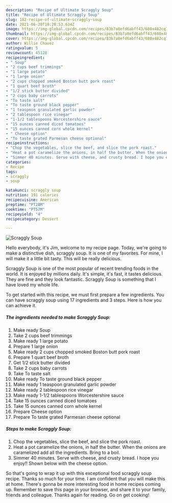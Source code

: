 ```yaml
---
description: "Recipe of Ultimate Scraggly Soup"
title: "Recipe of Ultimate Scraggly Soup"
slug: 182-recipe-of-ultimate-scraggly-soup
date: 2021-06-20T10:28:53.634Z
image: https://img-global.cpcdn.com/recipes/83b7a8efd6abff43/680x482cq70/scraggly-soup-recipe-main-photo.jpg
thumbnail: https://img-global.cpcdn.com/recipes/83b7a8efd6abff43/680x482cq70/scraggly-soup-recipe-main-photo.jpg
cover: https://img-global.cpcdn.com/recipes/83b7a8efd6abff43/680x482cq70/scraggly-soup-recipe-main-photo.jpg
author: Willie Chavez
ratingvalue: 5
reviewcount: 45128
recipeingredient:
- " Soup"
- "2 cups beef trimmings"
- "1 large potato"
- "1 large onion"
- "2 cups chopped smoked Boston butt pork roast"
- "1 quart beef broth"
- "1/2 stick butter divided"
- "2 cups baby carrots"
- "To taste salt"
- "To taste ground black pepper"
- "1 teaspoon granulated garlic powder"
- "2 tablespoon rice vinegar"
- "1-1/2 tablespoons Worcestershire sauce"
- "15 ounces canned diced tomatoes"
- "15 ounces canned corn whole kernel"
- " Cheese option"
- "To taste grated Parmesan cheese optional"
recipeinstructions:
- "Chop the vegetables, slice the beef, and slice the pork roast."
- "Heat a pot caramelize the onions, in half the butter. When the onions are caramelized add all the ingredients. Bring to a boil."
- "Simmer 40 minutes. Serve with cheese, and crusty bread. I hope you enjoy!! Shown below with the cheese option."
categories:
- Recipe
tags:
- scraggly
- soup

katakunci: scraggly soup 
nutrition: 191 calories
recipecuisine: American
preptime: "PT28M"
cooktime: "PT57M"
recipeyield: "4"
recipecategory: Dessert

---
```



![Scraggly Soup](https://img-global.cpcdn.com/recipes/83b7a8efd6abff43/680x482cq70/scraggly-soup-recipe-main-photo.jpg)

Hello everybody, it's Jim, welcome to my recipe page. Today, we're going to make a distinctive dish, scraggly soup. It is one of my favorites. For mine, I will make it a little bit tasty. This will be really delicious.

Scraggly Soup is one of the most popular of recent trending foods in the world. It is enjoyed by millions daily. It's simple, it's fast, it tastes delicious. They are fine and they look fantastic. Scraggly Soup is something that I have loved my whole life.




To get started with this recipe, we must first prepare a few ingredients. You can have scraggly soup using 17 ingredients and 3 steps. Here is how you can achieve it.

<!--inarticleads1-->

##### The ingredients needed to make Scraggly Soup:

1. Make ready  Soup
1. Take 2 cups beef trimmings
1. Make ready 1 large potato
1. Prepare 1 large onion
1. Make ready 2 cups chopped smoked Boston butt pork roast
1. Prepare 1 quart beef broth
1. Get 1/2 stick butter divided
1. Take 2 cups baby carrots
1. Take To taste salt
1. Make ready To taste ground black pepper
1. Make ready 1 teaspoon granulated garlic powder
1. Make ready 2 tablespoon rice vinegar
1. Make ready 1-1/2 tablespoons Worcestershire sauce
1. Take 15 ounces canned diced tomatoes
1. Take 15 ounces canned corn whole kernel
1. Prepare  Cheese option
1. Prepare To taste grated Parmesan cheese optional




<!--inarticleads2-->

##### Steps to make Scraggly Soup:

1. Chop the vegetables, slice the beef, and slice the pork roast.
1. Heat a pot caramelize the onions, in half the butter. When the onions are caramelized add all the ingredients. Bring to a boil.
1. Simmer 40 minutes. Serve with cheese, and crusty bread. I hope you enjoy!! Shown below with the cheese option.




So that's going to wrap it up with this exceptional food scraggly soup recipe. Thanks so much for your time. I am confident that you will make this at home. There's gonna be more interesting food in home recipes coming up. Remember to save this page in your browser, and share it to your family, friends and colleague. Thanks again for reading. Go on get cooking!
